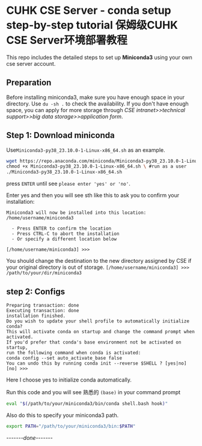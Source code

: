 # CUHK CSE Server - conda setup step-by-step tutorial 保姆级CUHK CSE Server环境部署教程
This repo includes the detailed steps to set up **Miniconda3** using your own cse server account.

## Preparation
Before installing miniconda3, make sure you have enough space in your directory. Use `du -sh .` to check the availability. If you don't have enough space, you can apply for more storage through _CSE intranet>>technical support>>big data storage>>application form_.

## Step 1: Download miniconda
Use`Miniconda3-py38_23.10.0-1-Linux-x86_64.sh` as an example.
```bash
wget https://repo.anaconda.com/miniconda/Miniconda3-py38_23.10.0-1-Linux-x86_64.sh \
chmod +x Miniconda3-py38_23.10.0-1-Linux-x86_64.sh \ #run as a user
./Miniconda3-py38_23.10.0-1-Linux-x86_64.sh
```
press `ENTER` until see `please enter 'yes' or 'no'`.

Enter yes and then you will see sth like this to ask you to confirm your installation:
```
Miniconda3 will now be installed into this location:
/home/username/miniconda3

  - Press ENTER to confirm the location
  - Press CTRL-C to abort the installation
  - Or specify a different location below

[/home/username/miniconda3] >>>
```
You should change the destination to the new directory assigned by CSE if your original directory is out of storage.
`[/home/username/miniconda3] >>> /path/to/your/dir/miniconda3`
## step 2: Configs
```
Preparing transaction: done
Executing transaction: done
installation finished.
Do you wish to update your shell profile to automatically initialize conda?
This will activate conda on startup and change the command prompt when activated.
If you'd prefer that conda's base environment not be activated on startup,
run the following command when conda is activated:
conda config --set auto_activate_base false
You can undo this by running conda init --reverse $SHELL ? [yes|no]
[no] >>> 
```

Here I choose yes to initialize conda automatically.

Run this code and you will see 熟悉的 `(base)` in your command prompt
``` bash
eval "$(/path/to/your/miniconda3/bin/conda shell.bash hook)"
```
Also do this to specify your miniconda3 path.
``` bash
export PATH="/path/to/your/miniconda3/bin:$PATH"
```
-------_done_-------






